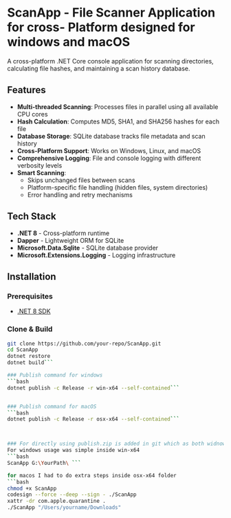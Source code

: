 # ScanApp - File Scanner Application for cross- Platform designed for windows and macOS

A cross-platform .NET Core console application for scanning directories, calculating file hashes, and maintaining a scan history database.

## Features

- **Multi-threaded Scanning**: Processes files in parallel using all available CPU cores
- **Hash Calculation**: Computes MD5, SHA1, and SHA256 hashes for each file
- **Database Storage**: SQLite database tracks file metadata and scan history
- **Cross-Platform Support**: Works on Windows, Linux, and macOS
- **Comprehensive Logging**: File and console logging with different verbosity levels
- **Smart Scanning**:
  - Skips unchanged files between scans
  - Platform-specific file handling (hidden files, system directories)
  - Error handling and retry mechanisms

## Tech Stack

- **.NET 8** - Cross-platform runtime
- **Dapper** - Lightweight ORM for SQLite
- **Microsoft.Data.Sqlite** - SQLite database provider
- **Microsoft.Extensions.Logging** - Logging infrastructure

## Installation

### Prerequisites
- [.NET 8 SDK](https://dotnet.microsoft.com/download/dotnet/8.0)

### Clone & Build
```bash
git clone https://github.com/your-repo/ScanApp.git
cd ScanApp
dotnet restore
dotnet build```

### Publish command for windows
```bash
dotnet publish -c Release -r win-x64 --self-contained```


### Publish command for macOS
```bash
dotnet publish -c Release -r osx-x64 --self-contained```



### For directly using publish.zip is added in git which as both widnows and macOS 
For windows usage was simple inside win-x64 
```bash
ScanApp G:\YourPath\ ```

for macos I had to do extra steps inside osx-x64 folder 
```bash
chmod +x ScanApp
codesign --force --deep --sign - ./ScanApp
xattr -dr com.apple.quarantine .
./ScanApp "/Users/yourname/Downloads"

 ```
